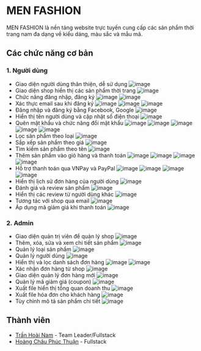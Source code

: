 # MEN FASHION

MEN FASHION là nền tảng website trực tuyến cung cấp các sản phẩm thời trang nam đa dạng về kiểu dáng, màu sắc và mẫu mã.

## Các chức năng cơ bản

### 1. Người dùng
- Giao diện người dùng thân thiện, dễ sử dụng
  ![image](Readme/h1.jpg)
- Giao diện shop hiển thị các sản phẩm thời trang
  ![image](Readme/h2.jpg)
- Chức năng đăng nhập, đăng ký
  ![image](Readme/h3_1.png)
  ![image](Readme/h3_2.png)
- Xác thực email sau khi đăng ký
  ![image](Readme/h4_1.png)
  ![image](Readme/h4_2.png)
  ![image](Readme/h4_3.png)
- Đăng nhập và đăng ký bằng Facebook, Google
  ![image](Readme/h5.png)
- Hiển thị tên người dùng và cập nhật số điện thoại
  ![image](Readme/h6.png)
- Quên mật khẩu và chức năng đổi mật khẩu
  ![image](Readme/h7_1.png)
  ![image](Readme/h7_2.png)
  ![image](Readme/h7_3.png)
  ![image](Readme/h7_4.png)
  ![image](Readme/h7_5.png)
- Lọc sản phẩm theo loại
  ![image](Readme/h8.png)
- Sắp xếp sản phẩm theo giá
  ![image](Readme/h9.png)
- Tìm kiếm sản phẩm theo tên
  ![image](Readme/h10.png)
- Thêm sản phẩm vào giỏ hàng và thanh toán
  ![image](Readme/h11_1.png)
  ![image](Readme/h11_2.png)
  ![image](Readme/h11_3.png)
  ![image](Readme/h11_4.png)
- Hỗ trợ thanh toán qua VNPay và PayPal
  ![image](Readme/h12_1.png)
  ![image](Readme/h12_2.png)
  ![image](Readme/h12_3.png)
  ![image](Readme/h12_4.png)
- Hiển thị lịch sử đơn hàng của người dùng
  ![image](Readme/h13.png)
- Đánh giá và review sản phẩm
  ![image](Readme/h14.png)
- Hiển thị các review từ người dùng khác
  ![image](Readme/h15.png)
- Tương tác với shop qua email
  ![image](Readme/h16.png)
- Áp dụng mã giảm giá khi thanh toán
  ![image](Readme/h17.png)

### 2. Admin
- Giao diện quản trị viên để quản lý shop
  ![image](Readme/h18.jpg)
- Thêm, xóa, sửa và xem chi tiết sản phẩm
  ![image](Readme/h19.jpg)
- Quản lý loại sản phẩm
  ![image](Readme/h20.jpg)
- Quản lý người dùng
  ![image](Readme/h21.jpg)
- Hiển thị và lọc danh sách đơn hàng
  ![image](Readme/h22_1.png)
  ![image](Readme/h22_2.png)
- Xác nhận đơn hàng từ shop
  ![image](Readme/h23.png)
- Giao diện quản lý đơn hàng mới
  ![image](Readme/h24.png)
- Quản lý mã giảm giá (coupon)
  ![image](Readme/h25.png)
- Xuất file hiển thị tổng quan doanh thu
  ![image](Readme/h26.png)
- Xuất file hóa đơn cho khách hàng
  ![image](Readme/h27.png)
- Tùy chỉnh mô tả sản phẩm chi tiết
  ![image](Readme/h28.png)

## Thành viên
- [Trần Hoài Nam](#github.com/hoainam1308) - Team Leader/Fullstack
- [Hoàng Châu Phúc Thuận](#github.com/hoainam1308) - Fullstack
